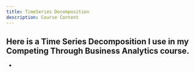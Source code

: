 ```yaml
---
title: TimeSeries Decomposition
description: Course Content
---
```

Here is a Time Series Decomposition I use in my Competing Through Business Analytics course.
-
-
